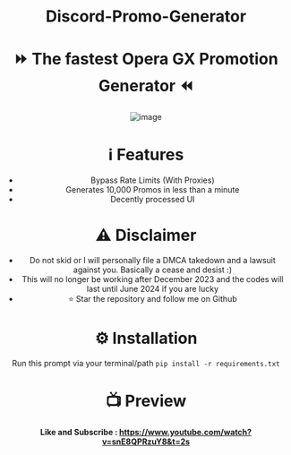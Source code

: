 <body style="text-align: center;">
  <h1>Discord-Promo-Generator</h1>
</body>
<h1><b>⏩ The fastest Opera GX Promotion Generator ⏪</b></h1>

![image](https://github.com/S3verity/Discord-Promo-Generator/assets/154714924/c3b4bc73-6adb-4c63-8120-203ba0da0ca7)

# ℹ️ Features
- Bypass Rate Limits (With Proxies)
- Generates 10,000 Promos in less than a minute
- Decently processed UI

# ⚠️ Disclaimer
- Do not skid or I will personally file a DMCA takedown and a lawsuit against you. Basically a cease and desist :)
- This will no longer be working after December 2023 and the codes will last until June 2024 if you are lucky
- ⭐ Star the repository and follow me on Github

# ⚙️ Installation
Run this prompt via your terminal/path
```pip install -r requirements.txt```

# 📺 Preview
<p><b>Like and Subscribe : <a href="https://www.youtube.com/watch?v=snE8QPRzuY8&t=2s" target="_blank">https://www.youtube.com/watch?v=snE8QPRzuY8&t=2s</a></b></p>
